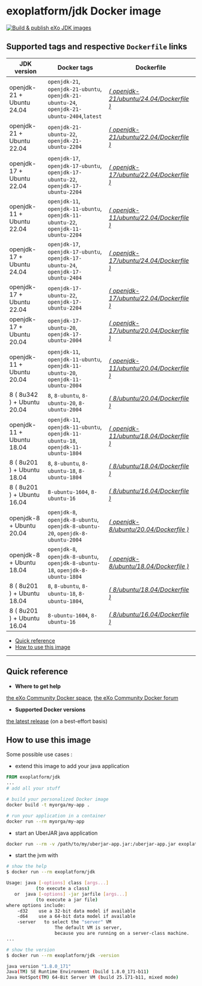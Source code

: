 # exoplatform/jdk Docker image <!-- omit in toc -->
[![Build & publish eXo JDK images](https://github.com/exo-docker/jdk/actions/workflows/build.yml/badge.svg)](https://github.com/exo-docker/jdk/actions/workflows/build.yml)

## Supported tags and respective `Dockerfile` links <!-- omit in toc -->

| JDK version                             | Docker tags                                                                         | Dockerfile                                                                       |
|-----------------------------------------|----------------------------------------------------------------------------------------------|----------------------------------------------------------------------------------|
| openjdk-21 + Ubuntu 24.04 | `openjdk-21`, `openjdk-21-ubuntu`, `openjdk-21-ubuntu-24`, `openjdk-21-ubuntu-2404`,`latest`    | *[( openjdk-21/ubuntu/24.04/Dockerfile )](./openjdk-21/ubuntu/24.04/Dockerfile)* |
| openjdk-21 + Ubuntu 22.04 | `openjdk-21-ubuntu-22`, `openjdk-21-ubuntu-2204`                                                | *[( openjdk-21/ubuntu/22.04/Dockerfile )](./openjdk-21/ubuntu/22.04/Dockerfile)* |
| openjdk-17 + Ubuntu 22.04 | `openjdk-17`, `openjdk-17-ubuntu`, `openjdk-17-ubuntu-22`, `openjdk-17-ubuntu-2204`    | *[( openjdk-17/ubuntu/22.04/Dockerfile )](./openjdk-17/ubuntu/22.04/Dockerfile)* |
| openjdk-11 + Ubuntu 22.04 | `openjdk-11`, `openjdk-11-ubuntu`, `openjdk-11-ubuntu-22`, `openjdk-11-ubuntu-2204`            | *[( openjdk-11/ubuntu/22.04/Dockerfile )](./openjdk-11/ubuntu/22.04/Dockerfile)* |
| openjdk-17 + Ubuntu 24.04 | `openjdk-17`, `openjdk-17-ubuntu`, `openjdk-17-ubuntu-24`, `openjdk-17-ubuntu-2404`             | *[( openjdk-17/ubuntu/24.04/Dockerfile )](./openjdk-17/ubuntu/24.04/Dockerfile)* |
| openjdk-17 + Ubuntu 22.04 | `openjdk-17-ubuntu-22`, `openjdk-17-ubuntu-2204`                                                | *[( openjdk-17/ubuntu/22.04/Dockerfile )](./openjdk-17/ubuntu/22.04/Dockerfile)* |
| openjdk-17 + Ubuntu 20.04 | `openjdk-17-ubuntu-20`, `openjdk-17-ubuntu-2004`                                               | *[( openjdk-17/ubuntu/20.04/Dockerfile )](./openjdk-17/ubuntu/20.04/Dockerfile)* |
| openjdk-11 + Ubuntu 20.04 | `openjdk-11`, `openjdk-11-ubuntu`, `openjdk-11-ubuntu-20`, `openjdk-11-ubuntu-2004`            | *[( openjdk-11/ubuntu/20.04/Dockerfile )](./openjdk-11/ubuntu/20.04/Dockerfile)* |
| 8 ( 8u342 ) + Ubuntu 20.04              | `8`, `8-ubuntu`, `8-ubuntu-20`, `8-ubuntu-2004`                                              | *[( 8/ubuntu/20.04/Dockerfile )](./8/ubuntu/18.04/Dockerfile)*    
| openjdk-11 + Ubuntu 18.04 | `openjdk-11`, `openjdk-11-ubuntu`, `openjdk-11-ubuntu-18`, `openjdk-11-ubuntu-1804`          | *[( openjdk-11/ubuntu/18.04/Dockerfile )](./openjdk-11/ubuntu/18.04/Dockerfile)* |
| 8 ( 8u201 ) + Ubuntu 18.04              | `8`, `8-ubuntu`, `8-ubuntu-18`, `8-ubuntu-1804`                                              | *[( 8/ubuntu/18.04/Dockerfile )](./8/ubuntu/18.04/Dockerfile)*                   |
| 8 ( 8u201 ) + Ubuntu 16.04              | `8-ubuntu-1604`, `8-ubuntu-16`                                                               | *[( 8/ubuntu/16.04/Dockerfile )](./8/ubuntu/16.04/Dockerfile)*     
| openjdk-8 + Ubuntu 20.04    | `openjdk-8`, `openjdk-8-ubuntu`, `openjdk-8-ubuntu-20`, `openjdk-8-ubuntu-2004`              | *[( openjdk-8/ubuntu/20.04/Dockerfile )](./openjdk-8/ubuntu/20.04/Dockerfile)*   |
| openjdk-8 + Ubuntu 18.04    | `openjdk-8`, `openjdk-8-ubuntu`, `openjdk-8-ubuntu-18`, `openjdk-8-ubuntu-1804`              | *[( openjdk-8/ubuntu/18.04/Dockerfile )](./openjdk-8/ubuntu/18.04/Dockerfile)*   |
| 8 ( 8u201 ) + Ubuntu 18.04              | `8`, `8-ubuntu`, `8-ubuntu-18`, `8-ubuntu-1804`,                                             | *[( 8/ubuntu/18.04/Dockerfile )](./8/ubuntu/18.04/Dockerfile)*                   |
| 8 ( 8u201 ) + Ubuntu 16.04              | `8-ubuntu-1604`, `8-ubuntu-16`                                                               | *[( 8/ubuntu/16.04/Dockerfile )](./8/ubuntu/16.04/Dockerfile)*                   |

- [Quick reference](#quick-reference)
- [How to use this image](#how-to-use-this-image)

---

## Quick reference

- **Where to get help**

[the eXo Community Docker space](https://community.exoplatform.com/portal/g/:spaces:docker/docker), [the eXo Community Docker forum](https://community.exoplatform.com/portal/g/:spaces:docker/docker/forum)

- **Supported Docker versions**

[the latest release](https://github.com/docker/docker-ce/releases/latest) (on a best-effort basis)

## How to use this image

Some possible use cases :

- extend this image to add your java application

```dockerfile
FROM exoplatform/jdk
...
# add all your stuff
```

```bash
# build your personalized Docker image
docker build -t myorga/my-app .

# run your application in a container
docker run --rm myorga/my-app
```

- start an UberJAR java application

```bash
docker run --rm -v /path/to/my/uberjar-app.jar:/uberjar-app.jar exoplatform/jdk -jar /uberjar-app.jar
```

- start the jvm with

```bash
# show the help
$ docker run --rm exoplatform/jdk

Usage: java [-options] class [args...]
           (to execute a class)
   or  java [-options] -jar jarfile [args...]
           (to execute a jar file)
where options include:
    -d32    use a 32-bit data model if available
    -d64    use a 64-bit data model if available
    -server   to select the "server" VM
                  The default VM is server,
                  because you are running on a server-class machine.
...

# show the version
$ docker run --rm exoplatform/jdk -version

java version "1.8.0_171"
Java(TM) SE Runtime Environment (build 1.8.0_171-b11)
Java HotSpot(TM) 64-Bit Server VM (build 25.171-b11, mixed mode)
```
